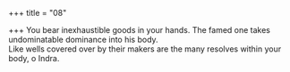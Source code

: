 +++
title = "08"

+++
You bear inexhaustible goods in your hands. The famed one takes  undominatable dominance into his body.  
Like wells covered over by their makers are the many resolves within  your body, o Indra.  